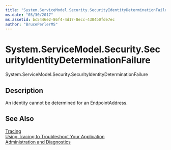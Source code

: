 ```yaml
---
title: "System.ServiceModel.Security.SecurityIdentityDeterminationFailure"
ms.date: "03/30/2017"
ms.assetid: bc5446e2-86f4-4d17-8ecc-4304b0fde7ec
author: "BrucePerlerMS"
---
```

# System.ServiceModel.Security.SecurityIdentityDeterminationFailure
System.ServiceModel.Security.SecurityIdentityDeterminationFailure  
  
## Description  
 An identity cannot be determined for an EndpointAddress.  
  
## See Also  
 [Tracing](../../../../../docs/framework/wcf/diagnostics/tracing/index.md)  
 [Using Tracing to Troubleshoot Your Application](../../../../../docs/framework/wcf/diagnostics/tracing/using-tracing-to-troubleshoot-your-application.md)  
 [Administration and Diagnostics](../../../../../docs/framework/wcf/diagnostics/index.md)
